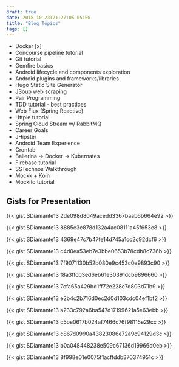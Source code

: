 ```yaml
--- 
draft: true
date: 2018-10-23T21:27:05-05:00
title: "Blog Topics"
tags: []
---
```


* Docker [x]
* Concourse pipeline tutorial
* Git tutorial
* Gemfire basics
* Android lifecycle and components exploration
* Android plugins and frameworks/libraries
* Hugo Static Site Generator
* JSoup web scraping
* Pair Programming
* TDD tutorial - best practices
* Web Flux (Spring Reactive) 
* Httpie tutorial
* Spring Cloud Stream w/ RabbitMQ
* Career Goals
* JHipster
* Android Team Experience
* Crontab
* Ballerina -> Docker -> Kubernates
* Firebase tutorial
* SSTechnos Walkthrough
* Mockk + Koin
* Mockito tutorial

## Gists for Presentation

{{< gist SDiamante13 2de098d8049acedd3367baab6b664e92 >}}

{{< gist SDiamante13 8885e3c878d132a4ac08111a45f653e8 >}}

{{< gist SDiamante13 4369e47c7b47fe14d745a1cc2c92dcf6 >}}

{{< gist SDiamante13 c4d0ea53eb7e3bbe0653b78cdb8c736b >}}

{{< gist SDiamante13 7f9071130b52b080e9c453c0e9893c90 >}}

{{< gist SDiamante13 f8a3ffcb3ed6eb61e30391dcb9896660 >}}

{{< gist SDiamante13 7cfa65a429bd1ff72e228c7d803d71b9 >}}

{{< gist SDiamante13 e2b4c2b716d0ec2d0d103cdc04ef1bf2 >}}

{{< gist SDiamante13 a233c792a6ba547d17199621a5e63ebb >}}

{{< gist SDiamante13 c5be0617b024af7466c76f98115e29cc >}}

{{< gist SDiamante13 c867d0990a43823086e72a9c94129d3c >}}

{{< gist SDiamante13 b0a048448238e509c67136d19966d0eb >}}

{{< gist SDiamante13 8f998e01e0075f1acffddb370374951c >}}


